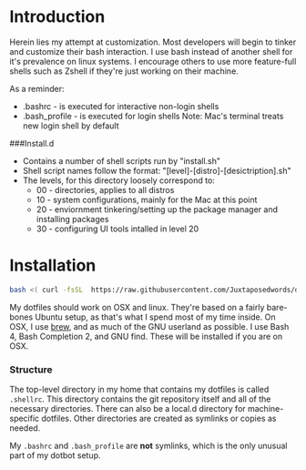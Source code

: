 # Introduction
Herein lies my attempt at customization. Most developers will begin to tinker and customize their bash interaction. I use bash instead of another shell for it's prevalence on linux systems. I encourage others to use more feature-full shells such as Zshell if they're just working on their machine.

As a reminder:
* .bashrc -  is executed for interactive non-login shells
* .bash_profile - is executed for login shells
Note: Mac's terminal treats new login shell by default 

###Install.d
* Contains a number of shell scripts run by "install.sh"
* Shell script names follow the format: "[level]-[distro]-[desictription].sh"
* The levels, for this directory loosely correspond to:
  * 00 - directories, applies to all distros
  * 10 - system configurations, mainly for the Mac at this point
  * 20 - enviornment tinkering/setting up the package manager and installing packages
  * 30 - configuring UI tools intalled in level 20


# Installation
```bash
bash <( curl -fsSL  https://raw.githubusercontent.com/Juxtaposedwords/dotfiles/master/remote-setup.sh)
```
My dotfiles should work on OSX and linux.  They're based on a fairly bare-bones Ubuntu setup, as that's what I spend most of my time inside.  On OSX, I use [brew](http://brew.sh), and as much of the GNU userland as possible.  I use Bash 4, Bash Completion 2, and GNU find.  These will be installed if you are on OSX.

### Structure
The top-level directory in my home that contains my dotfiles is called `.shellrc`.  This directory contains the git repository itself and all of the necessary directories.  There can also be a local.d directory for machine-specific dotfiles.  Other directories are created as symlinks or copies as needed.

My `.bashrc` and `.bash_profile` are **not**  symlinks, which is the only unusual part of my dotbot setup.

